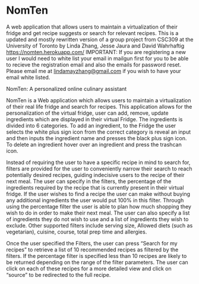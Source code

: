 # NomTen
A web application that allows users to maintain a virtualization of their fridge and get recipe suggests or search for relevant recipes.
This is a updated and mostly rewritten version of a group project from CSC309 at the University of Toronto by Linda Zhang, Jesse Jaura and David Wahrhaftig
https://nomten.herokuapp.com/
IMPORTANT: If you are registering a new user I would need to white list your email in mailgun first for you to be able to recieve the registration email and also the emails for password reset. Please email me at lindamayzhang@gmail.com if you wish to have your email white listed. 

NomTen: A personalized online culinary assistant

NomTen is a Web application which allows users to maintain a virtualization of their real life fridge and search for recipes. This application allows for the personalization of the virtual fridge, user can add, remove, update ingredients which are displayed in their virtual Fridge. The ingredients is divided into 6 categories. To add an ingredient, to the Fridge the user selects the white plus sign icon from the correct category is reveal an input and then inputs the ingredient name and presses the black plus sign icon. To delete an ingredient hover over an ingredient and press the trashcan icon. 

Instead of requiring the user to have a specific recipe in mind to search for, filters are provided for the user to conveniently narrow their search to reach potentially desired recipes, guiding indecisive users to the recipe of their next meal. The user can specify in the filters, the percentage of the ingredients required by the recipe that is currently present in their virtual fridge. If the user wishes to find a recipe the user can make without buying any additional ingredients the user would put 100% in this filter. Through using the percentage filter the user is able to plan how much shopping they wish to do in order to make their next meal. The user can also specify a list of ingredients they do not wish to use and a list of ingredients they wish to exclude. Other supported filters include serving size, Allowed diets (such as vegetarian), cuisine, course, total prep time and allergies. 

Once the user specified the Filters, the user can press “Search for my recipes” to retrieve a list of 10 recommended recipes as filtered by the filters. If the percentage filter is specified less than 10 recipes are likely to be returned depending on the range of the filter parameters. The user can click on each of these recipes for a more detailed view and click on “source” to be redirected to the full recipe.
